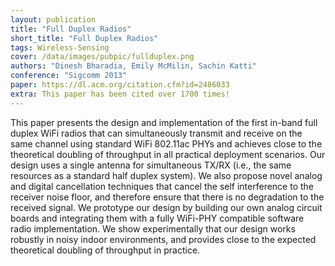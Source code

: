 ```yaml
---
layout: publication
title: "Full Duplex Radios"
short_title: "Full Duplex Radios"
tags: Wireless-Sensing
cover: /data/images/pubpic/fullduplex.png
authors: "Dinesh Bharadia, Emily McMilin, Sachin Katti"
conference: "Sigcomm 2013"
paper: https://dl.acm.org/citation.cfm?id=2486033
extra: This paper has been cited over 1700 times!
---
```


This paper presents the design and implementation of the first in-band full duplex WiFi radios that can simultaneously transmit and receive on the same channel using standard WiFi 802.11ac PHYs and achieves close to the theoretical doubling of throughput in all practical deployment scenarios. Our design uses a single antenna for simultaneous TX/RX (i.e., the same resources as a standard half duplex system). We also propose novel analog and digital cancellation techniques that cancel the self interference to the receiver noise floor, and therefore ensure that there is no degradation to the received signal. We prototype our design by building our own analog circuit boards and integrating them with a fully WiFi-PHY compatible software radio implementation. We show experimentally that our design works robustly in noisy indoor environments, and provides close to the expected theoretical doubling of throughput in practice.